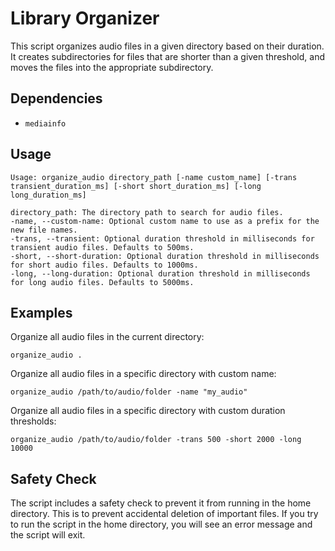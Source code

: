 # Library Organizer

This script organizes audio files in a given directory based on their duration. It creates subdirectories for files that are shorter than a given threshold, and moves the files into the appropriate subdirectory.

## Dependencies

- `mediainfo`

## Usage

```shell
Usage: organize_audio directory_path [-name custom_name] [-trans transient_duration_ms] [-short short_duration_ms] [-long long_duration_ms]

directory_path: The directory path to search for audio files.
-name, --custom-name: Optional custom name to use as a prefix for the new file names.
-trans, --transient: Optional duration threshold in milliseconds for transient audio files. Defaults to 500ms.
-short, --short-duration: Optional duration threshold in milliseconds for short audio files. Defaults to 1000ms.
-long, --long-duration: Optional duration threshold in milliseconds for long audio files. Defaults to 5000ms.
```

## Examples

Organize all audio files in the current directory:

```shell
organize_audio .
```

Organize all audio files in a specific directory with custom name:

```shell
organize_audio /path/to/audio/folder -name "my_audio"
```

Organize all audio files in a specific directory with custom duration thresholds:

```shell
organize_audio /path/to/audio/folder -trans 500 -short 2000 -long 10000
```

## Safety Check

The script includes a safety check to prevent it from running in the home directory. This is to prevent accidental deletion of important files. If you try to run the script in the home directory, you will see an error message and the script will exit.



